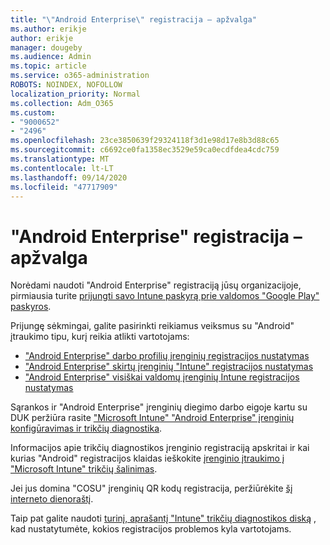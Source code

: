 ```yaml
---
title: "\"Android Enterprise\" registracija – apžvalga"
ms.author: erikje
author: erikje
manager: dougeby
ms.audience: Admin
ms.topic: article
ms.service: o365-administration
ROBOTS: NOINDEX, NOFOLLOW
localization_priority: Normal
ms.collection: Adm_O365
ms.custom:
- "9000652"
- "2496"
ms.openlocfilehash: 23ce3850639f29324118f3d1e98d17e8b3d88c65
ms.sourcegitcommit: c6692ce0fa1358ec3529e59ca0ecdfdea4cdc759
ms.translationtype: MT
ms.contentlocale: lt-LT
ms.lasthandoff: 09/14/2020
ms.locfileid: "47717909"
---
```

# <a name="android-enterprise-enrollment---overview"></a>"Android Enterprise" registracija – apžvalga

Norėdami naudoti "Android Enterprise" registraciją jūsų organizacijoje, pirmiausia turite [prijungti savo Intune paskyrą prie valdomos "Google Play" paskyros](https://docs.microsoft.com/intune/enrollment/connect-intune-android-enterprise). 

Prijungę sėkmingai, galite pasirinkti reikiamus veiksmus su "Android" įtraukimo tipu, kurį reikia atlikti vartotojams:

- ["Android Enterprise" darbo profilių įrenginių registracijos nustatymas](https://docs.microsoft.com/intune/enrollment/android-work-profile-enroll)
- ["Android Enterprise" skirtų įrenginių "Intune" registracijos nustatymas](https://docs.microsoft.com/intune/enrollment/android-kiosk-enroll)
- ["Android Enterprise" visiškai valdomų įrenginių Intune registracijos nustatymas](https://docs.microsoft.com/intune/enrollment/android-fully-managed-enroll)

Sąrankos ir "Android Enterprise" įrenginių diegimo darbo eigoje kartu su DUK peržiūra rasite ["Microsoft Intune" "Android Enterprise" įrenginių konfigūravimas ir trikčių diagnostika](https://support.microsoft.com/help/4476974/configuring-and-troubleshooting-android-enterprise-devices-in-intune).

Informacijos apie trikčių diagnostikos įrenginio registraciją apskritai ir kai kurias "Android" registracijos klaidas ieškokite [įrenginio įtraukimo į "Microsoft Intune" trikčių šalinimas](https://docs.microsoft.com/intune/enrollment/troubleshoot-device-enrollment-in-intune).

Jei jus domina "COSU" įrenginių QR kodų registracija, peržiūrėkite [šį interneto dienoraštį](https://techcommunity.microsoft.com/t5/Intune-Customer-Success/COSU-Configuration-and-Enrollment-using-the-QR-code-enrollment/ba-p/280184).

Taip pat galite naudoti [turinį, aprašantį "Intune" trikčių diagnostikos diską](https://docs.microsoft.com/intune/fundamentals/help-desk-operators) , kad nustatytumėte, kokios registracijos problemos kyla vartotojams.